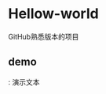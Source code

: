 # Hellow-world
GitHub熟悉版本的项目

<h2>demo</h2>: <a herf" https://ficaltissue.github.io/Hellow-world/"> 演示文本 </a>
